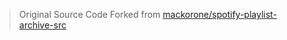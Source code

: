 
> Original Source Code Forked from [mackorone/spotify-playlist-archive-src](https://github.com/mackorone/spotify-playlist-archive-src/)
